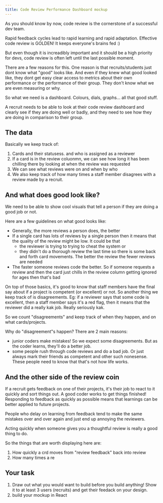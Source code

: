 ```yaml
---
title: Code Review Performance Dashboard mockup
---
```


As you should know by now, code review is the cornerstone of a successful dev team.

Rapid feedback cycles lead to rapid learning and rapid adaptation. Effective code review is GOLDEN! It keeps everyone's brains fed :)

But even though it is increadibly important and it should be a high priority for devs, code review is often left until the last possible moment.

There are a few reasons for this. One reason is that recruits/students just dont know what "good" looks like. And even if they knew what good looked like, they dont get easy clear access to metrics about their own performance or the performance of their group. They don't know what we are even measuring or why.

So what we need is a dashboard. Colours, dials, graphs... all that good stuff.

A recruit needs to be able to look at their code review dashboard and clearly see if they are doing well or badly, and they need to see how they are doing in comparison to their group.

## The data

Basically we keep track of:

1. Cards and their statusess. and who is assigned as a reviewer
2. If a card is in the review coluonmn, we can see how long it has been chilling there by looking at when the review was requested
3. We can see what reviews were on and when by who
4. We also keep track of how many times a staff member disagrees with a review made by a recruit.

## And what does good look like?

We need to be able to show cool visuals that tell a person if they are doing a good job or not.

Here are a few guidelines on what good looks like:

- Generally, the more reviews a person does, the better
- If a single card has lots of reviews by a single person then it means that the quality of the review might be low. It could be that
  - the reviewer is trying to trying to cheat the system or
  - they didn't do a thorough review the last time so there is some back and forth card movements. The better the review the fewer reviews are needed
- The faster someone reviews code the better. So if someone requests a review and then the card just chills in the review column getting ignored for ages then that's bad

On top of those basics, it's good to know that staff members have the final say about if a project is competent (or excellent) or not. So another thing we keep track of is disagreements.
Eg: if a reviewer says that some code is excellent, then a staff member says it's a red flag, then it means that the reviewer did a really kak job. Really seriously kak.

So we count "disagreements" and keep track of when they happen, and on what cards/projects.

Why do "disagreement"s happen? There are 2 main reasons:

- junior coders make mistakes! So we expect some disagreements. But as the coder learns, they'll do a better job.
- some people rush through code reviews and do a bad job. Or just always mark their friends as competent and other such nonesense. These people need to know that that's not how life works.

## And the other side of the review coin

If a recruit gets feedback on one of their projects, it's their job to react to it quickly and sort things out. A good coder works to get things finished! Responding to feedback as quickly as possible means that learnings can be better applied to future projects.

People who delay on learning from feedback tend to make the same mistakes over and over again and just end up annoying the reviewers.

Acting quickly when someone gives you a thoughtful review is really a good thing to do.

So the things that are worth displaying here are:

1. How quickly a crd moves from "review feedback" back into review
2. How many times a re

## Your task

1. Draw out what you would want to build before you build anything! Show it to at least 3 users (recruits) and get their feedack on your design.
2. build your mockup in React
